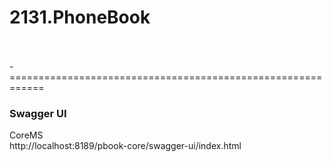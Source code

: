 # 2131.PhoneBook




\
\
-============================================================
### Swagger UI

CoreMS  
http://localhost:8189/pbook-core/swagger-ui/index.html





